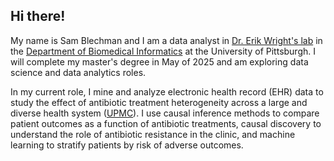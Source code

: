 ## Hi there!

My name is Sam Blechman and I am a data analyst in [Dr. Erik Wright's lab](https://wrightlabscience.com/) in the [Department of Biomedical Informatics](https://www.dbmi.pitt.edu/) at the University of Pittsburgh. I will complete my master's degree in May of 2025 and am exploring data science and data analytics roles.

In my current role, I mine and analyze electronic health record (EHR) data to study the effect of antibiotic treatment heterogeneity across a large and diverse health system ([UPMC](https://www.upmc.com/)). I use causal inference methods to compare patient outcomes as a function of antibiotic treatments, causal discovery to understand the role of antibiotic resistance in the clinic, and machine learning to stratify patients by risk of adverse outcomes.

<!--
**samblechman/samblechman** is a ✨ _special_ ✨ repository because its `README.md` (this file) appears on your GitHub profile.

Here are some ideas to get you started:

- 🔭 I’m currently working on ...
- 🌱 I’m currently learning ...
- 👯 I’m looking to collaborate on ...
- 🤔 I’m looking for help with ...
- 💬 Ask me about ...
- 📫 How to reach me: ...
- 😄 Pronouns: ...
- ⚡ Fun fact: ...
-->
